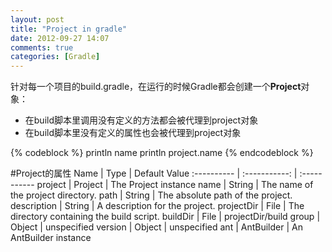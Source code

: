 ```yaml
---
layout: post
title: "Project in gradle"
date: 2012-09-27 14:07
comments: true
categories: [Gradle]
---
```

针对每一个项目的build.gradle，在运行的时候Gradle都会创建一个**Project**对象：

*  在build脚本里调用没有定义的方法都会被代理到project对象
*  在build脚本里没有定义的属性也会被代理到project对象

{% codeblock %}
println name
println project.name
{% endcodeblock %}

#Project的属性
Name		| Type			| Default Value
:----------	| :-----------:	| :-----------
project		| Project	 	| The Project instance
name		| String	 	| The name of the project directory.
path		| String	 	| The absolute path of the project.
description	| String	 	| A description for the project.
projectDir	| File	 		| The directory containing the build script.
buildDir	| File	 		| projectDir/build
group		| Object		| unspecified
version		| Object		| unspecified
ant			| AntBuilder	| An AntBuilder instance

